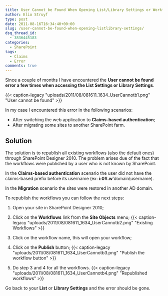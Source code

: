 ```yaml
---
title: User Cannot be Found When Opening List/Library Settings or Workflow Settings
author: Elio Struyf
type: post
date: 2011-08-16T16:34:40+00:00
slug: /user-cannot-be-found-when-opening-listlibrary-settings/
dsq_thread_id:
  - 3836445183
categories:
  - SharePoint
tags:
  - Claims
  - Error
comments: true
---
```


Since a couple of months I have encountered the **User cannot be found **error a few times when accessing the **List Settings** or** Library Settings**.

{{< caption-legacy "uploads/2011/08/081611_1634_UserCannotb1.png" "User cannot be found" >}}

In my case I encountered this error in the following scenarios:

*   After switching the web application to **Claims-based authentication**;
*   After migrating some sites to another SharePoint farm.

## Solution

The solution is to republish all existing workflows (also the default ones) through SharePoint Designer 2010. The problem arises due of the fact that the workflows were published by a user who is not known by SharePoint.

In the **Claims-based authentication** scenario the user did not have the claims-based prefix before its username (ex: **i:0#.w**'domain\username).

In the **Migration** scenario the sites were restored in another AD domain.

To republish the workflows you can follow the next steps:

1.  Open your site in SharePoint Designer 2010;
2.  Click on the **Workflows** link from the **Site Objects** menu;
{{< caption-legacy "uploads/2011/08/081611_1634_UserCannotb2.png" "Existing Workflows" >}}

3.  Click on the workflow name, this will open your workflow;
4.  Click on the **Publish** button;
{{< caption-legacy "uploads/2011/08/081611_1634_UserCannotb3.png" "Publish the workflow button" >}}

5.  Do step 3 and 4 for all the workflows.
{{< caption-legacy "uploads/2011/08/081611_1634_UserCannotb4.png" "Republished workflows" >}}

Go back to your **List** or **Library Settings** and the error should be gone.